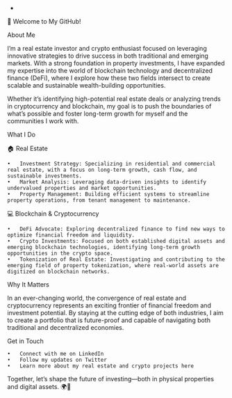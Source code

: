 - 
👋 Welcome to My GitHub!

About Me

I’m a real estate investor and crypto enthusiast focused on leveraging innovative strategies to drive success in both traditional and emerging markets. With a strong foundation in property investments, I have expanded my expertise into the world of blockchain technology and decentralized finance (DeFi), where I explore how these two fields intersect to create scalable and sustainable wealth-building opportunities.

Whether it’s identifying high-potential real estate deals or analyzing trends in cryptocurrency and blockchain, my goal is to push the boundaries of what’s possible and foster long-term growth for myself and the communities I work with.

What I Do

🏠 Real Estate

	•	Investment Strategy: Specializing in residential and commercial real estate, with a focus on long-term growth, cash flow, and sustainable investments.
	•	Market Analysis: Leveraging data-driven insights to identify undervalued properties and market opportunities.
	•	Property Management: Building efficient systems to streamline property operations, from tenant management to maintenance.

💻 Blockchain & Cryptocurrency

	•	DeFi Advocate: Exploring decentralized finance to find new ways to optimize financial freedom and liquidity.
	•	Crypto Investments: Focused on both established digital assets and emerging blockchain technologies, identifying long-term growth opportunities in the crypto space.
	•	Tokenization of Real Estate: Investigating and contributing to the emerging field of property tokenization, where real-world assets are digitized on blockchain networks.

Why It Matters

In an ever-changing world, the convergence of real estate and cryptocurrency represents an exciting frontier of financial freedom and investment potential. By staying at the cutting edge of both industries, I aim to create a portfolio that is future-proof and capable of navigating both traditional and decentralized economies.

Get in Touch

	•	Connect with me on LinkedIn
	•	Follow my updates on Twitter
	•	Learn more about my real estate and crypto projects here

Together, let’s shape the future of investing—both in physical properties and digital assets. 🌍🚀


<!---
DavidBeckham69/DavidBeckham69 is a ✨ special ✨ repository because its `README.md` (this file) appears on your GitHub profile.
You can click the Preview link to take a look at your changes.
--->
